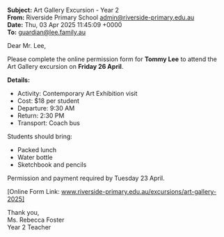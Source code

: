 **Subject:** Art Gallery Excursion - Year 2  
**From:** Riverside Primary School <admin@riverside-primary.edu.au>  
**Date:** Thu, 03 Apr 2025 11:45:09 +0000  
**To:** guardian@lee.family.au  

Dear Mr. Lee,

Please complete the online permission form for **Tommy Lee** to attend the Art Gallery excursion on **Friday 26 April**.

**Details:**
- Activity: Contemporary Art Exhibition visit
- Cost: $18 per student
- Departure: 9:30 AM
- Return: 2:30 PM
- Transport: Coach bus

Students should bring:
- Packed lunch
- Water bottle
- Sketchbook and pencils

Permission and payment required by Tuesday 23 April.

[Online Form Link: www.riverside-primary.edu.au/excursions/art-gallery-2025]

Thank you,  
Ms. Rebecca Foster  
Year 2 Teacher
